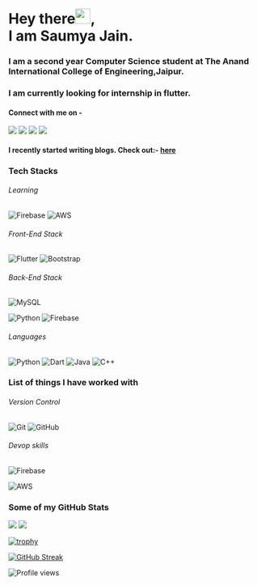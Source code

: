 # Hey there<img src="https://raw.githubusercontent.com/arnoob16/arnoob16/master/wave.gif" width="30px">,<br>I am Saumya Jain.

### I am a second year Computer Science student at The Anand International College of Engineering,Jaipur.

### I am currently looking for internship in flutter.

#### Connect with me on -

[<img src="https://img.shields.io/badge/twitter-%231DA1F2.svg?&style=for-the-badge&logo=twitter&logoColor=white" />](https://twitter.com/growwithsaumya)
[<img src="https://img.shields.io/badge/linkedin-%230077B5.svg?&style=for-the-badge&logo=linkedin&logoColor=white" />](https://www.linkedin.com/in/saumyasogani/)
[<img src = "https://img.shields.io/badge/instagram-%23E4405F.svg?&style=for-the-badge&logo=instagram&logoColor=white">](https://www.instagram.com/growwithsaumya/)
[<img src ="https://img.shields.io/badge/Email-Here-%23E4405F.svg?&style=for-the-badge&logo=&logoColor=white%22">](mailto:er.saumyasogani@gmail.com)

<!-- [Metrics](https://metrics.lecoq.io/saumyajain125) -->
#### I recently started writing blogs. Check out:- [here](https://saumyasogani.medium.com/)

### Tech Stacks

###### Learning
![Firebase](https://img.shields.io/badge/-Firebase-00599C?style=flat-square&logo=Firebase)
![AWS](https://img.shields.io/badge/-AWS-181717?style=flat-square&logo=amazon)

###### Front-End Stack
![Flutter](https://img.shields.io/badge/-Flutter-2AB7F6?style=flat-square&logo=Flutter)
![Bootstrap](https://img.shields.io/badge/-Bootstrap-563D7C?style=flat-square&logo=bootstrap)

###### Back-End Stack

![MySQL](https://img.shields.io/badge/-MySQL-black?style=flat-square&logo=mysql)

![Python](https://img.shields.io/badge/-Python-black?style=flat-square&logo=python)
![Firebase](https://img.shields.io/badge/-Firebase-00599C?style=flat-square&logo=Firebase)


###### Languages

![Python](https://img.shields.io/badge/-python-black?style=flat-square&logo=python)
![Dart](https://img.shields.io/badge/-Dart-2AB7F6?style=flat-square&logo=Dart)
![Java](https://img.shields.io/badge/-java-E34A86?style=flat-square&logo=java)
![C++](https://img.shields.io/badge/-C++-black?logo=C%2B%2B&logoColor=blue&style=flat-button)


### List of things I have worked with

###### Version Control

![Git](https://img.shields.io/badge/-Git-black?style=flat-square&logo=git)
![GitHub](https://img.shields.io/badge/-GitHub-181717?style=flat-square&logo=github)


###### Devop skills

![Firebase](https://img.shields.io/badge/-Firebase-00599C?style=flat-square&logo=Firebase)

![AWS](https://img.shields.io/badge/-AWS-181717?style=flat-square&logo=amazon)

### Some of my GitHub Stats

<p>
    <img src="https://github-readme-stats.vercel.app/api?username=saumyajain125&show_icons=true&line_height=40&count_private=true&theme=midnight-purple">
    <img src="https://github-readme-stats.vercel.app/api/top-langs/?username=saumyajain125&theme=midnight-purple">
</p>

[![trophy](https://github-profile-trophy.vercel.app/?username=saumyajain125&theme=onedark)](https://github.com/saumyajain125/github-profile-trophy)

[![GitHub Streak](https://github-readme-streak-stats.herokuapp.com/?user=DenverCoder1&theme=dark)](https://git.io/streak-stats)

![Profile views](https://gpvc.arturio.dev/saumyajain125)
